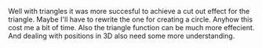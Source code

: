 Well with triangles it was more succesful to achieve a cut out effect for the triangle.
Maybe I'll have to rewrite the one for creating a circle. Anyhow this cost me a bit of time.
Also the triangle function can be much more effecient. 
And dealing with positions in 3D also need some more understanding. 

